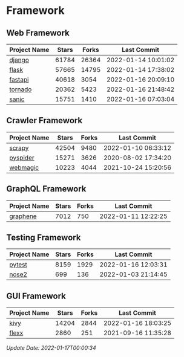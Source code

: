 # Framework

## Web Framework
| Project Name | Stars | Forks | Last Commit |
| ------------ | ----- | ----- | ----------- |
| [django](https://github.com/django/django) | 61784 | 26364 | 2022-01-14 10:01:02 |
| [flask](https://github.com/pallets/flask) | 57665 | 14795 | 2022-01-14 17:38:02 |
| [fastapi](https://github.com/tiangolo/fastapi) | 40618 | 3054 | 2022-01-16 20:09:10 |
| [tornado](https://github.com/tornadoweb/tornado) | 20362 | 5423 | 2022-01-16 21:48:42 |
| [sanic](https://github.com/sanic-org/sanic) | 15751 | 1410 | 2022-01-16 07:03:04 |

## Crawler Framework
| Project Name | Stars | Forks | Last Commit |
| ------------ | ----- | ----- | ----------- |
| [scrapy](https://github.com/scrapy/scrapy) | 42504 | 9480 | 2022-01-10 06:33:12 |
| [pyspider](https://github.com/binux/pyspider) | 15271 | 3626 | 2020-08-02 17:34:20 |
| [webmagic](https://github.com/code4craft/webmagic) | 10223 | 4044 | 2021-10-24 15:20:56 |

## GraphQL Framework
| Project Name | Stars | Forks | Last Commit |
| ------------ | ----- | ----- | ----------- |
| [graphene](https://github.com/graphql-python/graphene) | 7012 | 750 | 2022-01-11 12:22:25 |

## Testing Framework
| Project Name | Stars | Forks | Last Commit |
| ------------ | ----- | ----- | ----------- |
| [pytest](https://github.com/pytest-dev/pytest) | 8159 | 1929 | 2022-01-16 12:03:31 |
| [nose2](https://github.com/nose-devs/nose2) | 699 | 136 | 2022-01-03 21:14:45 |

## GUI Framework
| Project Name | Stars | Forks | Last Commit |
| ------------ | ----- | ----- | ----------- |
| [kivy](https://github.com/kivy/kivy) | 14204 | 2844 | 2022-01-16 18:03:25 |
| [flexx](https://github.com/flexxui/flexx) | 2860 | 251 | 2021-09-16 11:35:28 |

*Update Date: 2022-01-17T00:00:34*